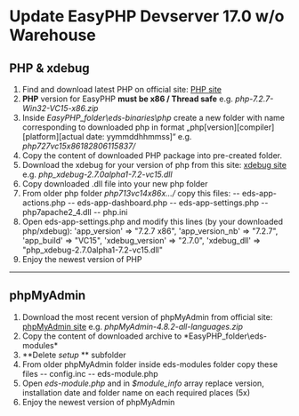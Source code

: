 # Update EasyPHP Devserver 17.0 w/o Warehouse
## PHP & xdebug
1. Find and download latest PHP on official site: [PHP site](https://windows.php.net/download "PHP site")
2. **PHP** version for EasyPHP **must be x86 / Thread safe**
e.g. *php-7.2.7-Win32-VC15-x86.zip*
3. Inside *EasyPHP_folder\eds-binaries\php* create a new folder with name corresponding to downloaded php in format „php[version][compiler][platform][actual date: yymmddhhmmss]“ e.g. *php727vc15x86182806115837/*
4. Copy the content of downloaded PHP package into pre-created folder. 
5. Download the xdebug for your version of php from this site: [xdebug site](https://xdebug.org/download.php "xdebug site")
e.g. *php_xdebug-2.7.0alpha1-7.2-vc15.dll*
6. Copy downloaded .dll file into your new php folder
7. From older php folder *php713vc14x86x…/* copy this files:
-- eds-app-actions.php
-- eds-app-dashboard.php
-- eds-app-settings.php
-- php7apache2_4.dll
-- php.ini
8. Open eds-app-settings.php and modify this lines (by your downloaded php/xdebug):
    'app_version' => "7.2.7 x86",
    'app_version_nb' => "7.2.7",
    'app_build' => "VC15",
    'xdebug_version' => "2.7.0",
    'xdebug_dll' => "php_xdebug-2.7.0alpha1-7.2-vc15.dll"
9. Enjoy the newest version of PHP
------------

## phpMyAdmin
1. Download the most recent version of phpMyAdmin from official site: [phpMyAdmin site](https://www.phpmyadmin.net/downloads/ "phpMyAdmin site")
e.g. *phpMyAdmin-4.8.2-all-languages.zip*
2. Copy the content of downloaded archive to *EasyPHP_folder\eds-modules\* 
3. **Delete *setup* ** subfolder
4. From older phpMyAdmin folder inside eds-modules folder copy these files
-- config.inc
-- eds-module.php
5. Open *eds-module.php* and in *$module_info* array replace version, installation  date and folder name on each required places (5x)
6. Enjoy the newest version of phpMyAdmin
